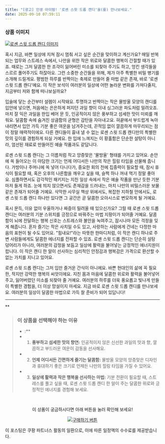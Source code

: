 ```yaml
---
title: "[광고] 인생 아이템! '로셴 스윗 드롭 캔디'을(를) 만나보세요."
date: 2025-09-10 07:59:11
---
```

### 상품 이미지
[![로셴 스윗 드롭 캔디 이미지](https://ads-partners.coupang.com/image1/9LSef1GAmdSb9Hfx9BsvH6Nob1xUhx98HfzLiv5q6hN3i27tRlPS2Siv0i7Mc0RmVwT0sYsz-zMBOWJYO0sXEQZ8LhsbMyhu7qWQkPcQxVB6YHm9AfDIpny60X-Xa70cuvrBYtHjfEjpXmUimqf97VplAczh43W-A4i0mFKt4o2EjlUEL8G9vAFu3JkUAHn7L0tqA-WkIouIX622TYQ1rbLx-dg2VMvD6BD6lM2lR0NmxUoP4l2oXCIwmyTAwcFRgF5779gzf1MUgMYqiy5DI5bu8GBQ)](https://link.coupang.com/re/AFFSDP?lptag=AF8916626&pageKey=7455955392&itemId=19422259388&vendorItemId=5589494664&traceid=V0-153-4ce79ccd39527326&requestid=20250910165847845195321008&token=31850C%7CMIXED)

혹시 지금, 바쁜 일상에 지쳐 잠시 멈춰 서고 싶은 순간을 맞이하고 계신가요? 매일 반복되는 업무와 스트레스 속에서, 나만을 위한 작은 위로와 달콤한 행복이 간절할 때가 있죠. 때로는 그저 달콤한 한 조각이 잃어버린 미소를 되찾아 주기도 하고, 엉킨 생각들을 스르르 풀어주기도 하잖아요. 그런 소중한 순간들을 위해, 제가 아주 특별한 비밀 병기를 소개해 드릴게요. 평범한 하루를 반짝이는 축제로 만들어 줄 마법 같은 존재, 바로 '로셴 스윗 드롭 캔디'예요. 이 작은 보석이 여러분의 일상에 어떤 놀라운 변화를 가져다줄지, 지금부터 저와 함께 떠나보실까요?

입술에 닿는 순간부터 설렘이 시작돼요. 투명하고 반짝이는 작은 물방울 모양의 캔디를 입안에 넣으면, 처음에는 은은하게 퍼지던 과일 향이 이내 싱그러운 파도처럼 밀려오죠. 마치 잘 익은 과일을 한입 베어 문 듯, 인공적이지 않은 풍부하고 섬세한 맛이 미뢰를 깨워요. 달콤함 속에 숨겨진 상큼함의 균형은 감탄을 자아내고요. 혀끝에서 부드럽게 녹아내리면서 입안 가득 기분 좋은 여운을 남겨주는데, 끈적임 없이 깔끔하게 마무리되는 점이 정말 매력적이에요. 다른 캔디들이 흉내 낼 수 없는 로셴 스윗 드롭 캔디만의 특별한 맛의 깊이를 경험하게 되실 거예요. 한 입에 느껴지는 이 황홀함은 단순한 설탕이 아니라, 엄선된 재료로 만들어진 예술 작품과도 같답니다.

로셴 스윗 드롭 캔디는 그 이름처럼 작고 앙증맞은 '물방울' 형태를 가지고 있어요. 손안에 쏙 들어오는 이 아담한 크기는 언제 어디서든 나만의 작은 힐링 타임을 선물해 줍니다. 가방이나 주머니에 쏙 넣어 다니다가, 중요한 회의 전에 집중력이 필요할 때, 잠시 휴식이 필요할 때, 혹은 오후의 나른함을 깨우고 싶을 때, 슬쩍 하나 꺼내 먹기 정말 좋아요. 심플하면서도 감각적인 패키지는 지친 일상 속에서 작은 예술 작품을 만난 듯한 기분마저 들게 하죠. 눈에 띄지 않으면서도 존재감을 드러내는, 마치 나만의 비밀스러운 보물 같은 존재가 되어줄 거예요. 삭막한 사무실 책상 위에서도, 복잡한 지하철 안에서도, 로셴 스윗 드롭 캔디 하나만 있다면 그 공간은 곧 달콤한 오아시스로 변모하게 될 거예요.

혹시 문득, 이유 없이 우울하거나 짜증이 밀려올 때 있으신가요? 그럴 때 로셴 스윗 드롭 캔디는 여러분의 기분 스위치를 긍정으로 바꿔주는 마법 지팡이가 되어줄 거예요. 달콤함이 뇌에 전달하는 행복 신호는 스트레스와 불안을 녹여주고, 잠시나마 모든 걱정을 잊게 해줍니다. 혼자 즐기는 작은 사치일 수도 있고, 사랑하는 사람에게 건네는 다정한 마음의 표현이 될 수도 있어요. "힘내요!"라는 따뜻한 한마디처럼, 이 작은 캔디 하나로 주변 사람들에게도 달콤한 에너지를 전파할 수 있죠. 로셴 스윗 드롭 캔디는 단순히 설탕 덩어리가 아니라, 여러분의 감정을 보듬고 일상에 활력을 불어넣는 긍정적인 에너지원이랍니다. 이 작은 캔디 한 알이 선사하는 심리적인 안정감과 행복감은 가격으로 환산할 수 없는 가치를 지니고 있어요.

로셴 스윗 드롭 캔디는 그저 입만 즐거운 간식이 아니에요. 바쁜 현대인의 삶에 꼭 필요한, 작지만 강력한 행복의 씨앗이에요. 지친 몸과 마음에 달콤한 위로와 활력을 불어넣어 주고, 잃어버렸던 미소를 되찾아 줄 거예요. 여러분의 하루를 더욱 풍요롭고 빛나게 만들 이 특별한 경험을, 더 이상 망설이지 마세요. 지금 바로 로셴 스윗 드롭 캔디를 만나보세요. 여러분의 일상이 달콤한 마법으로 가득 찰 준비가 되어 있답니다!

---

**


> ### 이 상품을 선택해야 하는 이유
> - :**
> - 1.  **풍부하고 섬세한 맛의 향연:** 인공적이지 않은 신선한 과일의 맛과 향, 깔끔하고 부드러운 여운이 감동을 선사해요.
> - 2.  **언제 어디서든 간편하게 즐기는 달콤함:** 물방울 모양의 앙증맞은 디자인과 휴대하기 좋은 크기로 언제든 나만의 힐링 타임을 가질 수 있어요.
> - 3.  **일상에 활력과 작은 행복을 선사하는 마법:** 기분 전환이 필요할 때, 스트레스를 풀고 싶을 때, 로셴 스윗 드롭 캔디 한 알이 주는 달콤한 위로와 긍정적인 에너지를 경험해 보세요.


<br>

<div align="center">
  <p>이 상품이 궁금하시다면 아래 버튼을 눌러 확인해 보세요!</p>
  <a href="https://link.coupang.com/re/AFFSDP?lptag=AF8916626&pageKey=7455955392&itemId=19422259388&vendorItemId=5589494664&traceid=V0-153-4ce79ccd39527326&requestid=20250910165847845195321008&token=31850C%7CMIXED" target="_blank">
    <img src="https://img.shields.io/badge/지금 바로 구매하기-FF5722?style=for-the-badge&logo=coupa&logoColor=white" alt="구매하기 버튼">
  </a>
</div>

이 포스팅은 쿠팡 파트너스 활동의 일환으로, 이에 따른 일정액의 수수료를 제공받습니다.
